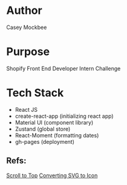 # Author

Casey Mockbee

# Purpose

Shopify Front End Developer Intern Challenge

# Tech Stack

- React JS
- create-react-app (initializing react app)
- Material UI (component library)
- Zustand (global store)
- React-Moment (formatting dates)
- gh-pages (deployment)

## Refs:

[Scroll to Top](https://www.coderomeos.org/scroll-to-top-of-the-page-a-simple-react-component)
[Converting SVG to Icon](https://convertio.co/svg-ico/)
